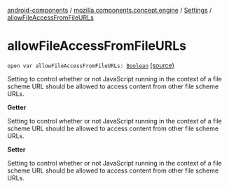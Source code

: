 [android-components](../../index.md) / [mozilla.components.concept.engine](../index.md) / [Settings](index.md) / [allowFileAccessFromFileURLs](./allow-file-access-from-file-u-r-ls.md)

# allowFileAccessFromFileURLs

`open var allowFileAccessFromFileURLs: `[`Boolean`](https://kotlinlang.org/api/latest/jvm/stdlib/kotlin/-boolean/index.html) [(source)](https://github.com/mozilla-mobile/android-components/blob/master/components/concept/engine/src/main/java/mozilla/components/concept/engine/Settings.kt#L88)

Setting to control whether or not JavaScript running in the context of a file scheme URL
should be allowed to access content from other file scheme URLs.

**Getter**

Setting to control whether or not JavaScript running in the context of a file scheme URL
should be allowed to access content from other file scheme URLs.

**Setter**

Setting to control whether or not JavaScript running in the context of a file scheme URL
should be allowed to access content from other file scheme URLs.

